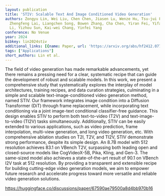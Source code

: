 ```yaml
---
layout: publication
title: 'STIV: Scalable Text And Image Conditioned Video Generation'
authors: Zongyu Lin, Wei Liu, Chen Chen, Jiasen Lu, Wenze Hu, Tsu-jui Fu, Jesse Allardice,
  Zhengfeng Lai, Liangchen Song, Bowen Zhang, Cha Chen, Yiran Fei, Yifan Jiang, Lezhi
  Li, Yizhou Sun, Kai-wei Chang, Yinfei Yang
conference: No Venue
year: 2024
bibkey: lin2024stiv
additional_links: [{name: Paper, url: 'https://arxiv.org/abs/hf2412.07730'}]
tags: ["Applications"]
short_authors: Lin et al.
---
```

The field of video generation has made remarkable advancements, yet there remains a pressing need for a clear, systematic recipe that can guide the development of robust and scalable models. In this work, we present a comprehensive study that systematically explores the interplay of model architectures, training recipes, and data curation strategies, culminating in a simple and scalable text-image-conditioned video generation method, named STIV. Our framework integrates image condition into a Diffusion Transformer (DiT) through frame replacement, while incorporating text conditioning via a joint image-text conditional classifier-free guidance. This design enables STIV to perform both text-to-video (T2V) and text-image-to-video (TI2V) tasks simultaneously. Additionally, STIV can be easily extended to various applications, such as video prediction, frame interpolation, multi-view generation, and long video generation, etc. With comprehensive ablation studies on T2I, T2V, and TI2V, STIV demonstrate strong performance, despite its simple design. An 8.7B model with 512 resolution achieves 83.1 on VBench T2V, surpassing both leading open and closed-source models like CogVideoX-5B, Pika, Kling, and Gen-3. The same-sized model also achieves a state-of-the-art result of 90.1 on VBench I2V task at 512 resolution. By providing a transparent and extensible recipe for building cutting-edge video generation models, we aim to empower future research and accelerate progress toward more versatile and reliable video generation solutions.

https://huggingface.co/discussions/paper/67590ae79500a8d4bb970b16